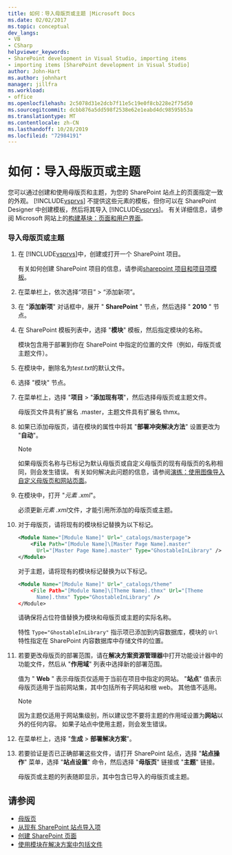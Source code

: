 ```yaml
---
title: 如何：导入母版页或主题 |Microsoft Docs
ms.date: 02/02/2017
ms.topic: conceptual
dev_langs:
- VB
- CSharp
helpviewer_keywords:
- SharePoint development in Visual Studio, importing items
- importing items [SharePoint development in Visual Studio]
author: John-Hart
ms.author: johnhart
manager: jillfra
ms.workload:
- office
ms.openlocfilehash: 2c5078d31e2dcb7f11e5c19e0f8cb228e2f75d50
ms.sourcegitcommit: dcbb876a5dd598f2538e62e1eabd4dc98595b53a
ms.translationtype: MT
ms.contentlocale: zh-CN
ms.lasthandoff: 10/28/2019
ms.locfileid: "72984191"
---
```

# <a name="how-to-import-a-master-page-or-theme"></a>如何：导入母版页或主题
  您可以通过创建和使用母版页和主题，为您的 SharePoint 站点上的页面指定一致的外观。 [!INCLUDE[vsprvs](../sharepoint/includes/vsprvs-md.md)] 不提供这些元素的模板，但你可以在 SharePoint Designer 中创建模板，然后将其导入 [!INCLUDE[vsprvs](../sharepoint/includes/vsprvs-md.md)]。 有关详细信息，请参阅 Microsoft 网站上的[构建基块：页面和用户界面](/previous-versions/office/developer/sharepoint-2010/ee539040(v=office.14))。

### <a name="to-import-a-master-page-or-theme"></a>导入母版页或主题

1. 在 [!INCLUDE[vsprvs](../sharepoint/includes/vsprvs-md.md)]中，创建或打开一个 SharePoint 项目。

     有关如何创建 SharePoint 项目的信息，请参阅[sharepoint 项目和项目项模板](../sharepoint/sharepoint-project-and-project-item-templates.md)。

2. 在菜单栏上，依次选择“项目” > “添加新项”。

3. 在 "**添加新项**" 对话框中，展开 " **SharePoint** " 节点，然后选择 " **2010** " 节点。

4. 在 SharePoint 模板列表中，选择 "**模块**" 模板，然后指定模块的名称。

     模块包含用于部署到你在 SharePoint 中指定的位置的文件（例如，母版页或主题文件）。

5. 在模块中，删除名为*test.txt*的默认文件。

6. 选择 "模块" 节点。

7. 在菜单栏上，选择 "**项目** > "**添加现有项**"，然后选择母版页或主题文件。

     母版页文件具有扩展名 .master，主题文件具有扩展名 thmx。

8. 如果已添加母版页，请在模块的属性中将其 "**部署冲突解决方法**" 设置更改为 "**自动**"。

    > [!NOTE]
    > 如果母版页名称与已标记为默认母版页或自定义母版页的现有母版页的名称相同，则会发生错误。 有关如何解决此问题的信息，请参阅[演练：使用图像导入自定义母版页和网站页面](../sharepoint/walkthrough-import-a-custom-master-page-and-site-page-with-an-image.md)。

9. 在模块中，打开 "*元素 .xml*"。

     必须更新*元素 .xml*文件，才能引用所添加的母版页或主题。

10. 对于母版页，请将现有的模块标记替换为以下标记。

    ```xml
    <Module Name="[Module Name]" Url="_catalogs/masterpage">
        <File Path="[Module Name]\[Master Page Name].master"
          Url="[Master Page Name].master" Type="GhostableInLibrary" />
    </Module>
    ```

     对于主题，请将现有的模块标记替换为以下标记。

    ```xml
    <Module Name="[Module Name]" Url="_catalogs/theme"
        <File Path="[Module Name]\[Theme Name].thmx" Url="[Theme
          Name].thmx" Type="GhostableInLibrary" />
    </Module>
    ```

     请确保将占位符值替换为模块和母版页或主题的实际名称。

     特性 `Type="GhostableInLibrary"` 指示项已添加到内容数据库，模块的 `Url` 特性指定在 SharePoint 内容数据库中存储文件的位置。

11. 若要更改母版页的部署范围，请在**解决方案资源管理器**中打开功能设计器中的功能文件，然后从 "**作用域**" 列表中选择新的部署范围。

     值为 " **Web** " 表示母版页仅适用于当前在项目中指定的网站。 "**站点**" 值表示母版页适用于当前网站集，其中包括所有子网站和根 web。 其他值不适用。

    > [!NOTE]
    > 因为主题仅适用于网站集级别，所以建议您不要将主题的作用域设置为**网站**以外的任何内容。 如果子站点中使用主题，则会发生错误。

12. 在菜单栏上，选择 "**生成** > **部署解决方案**"。

13. 若要验证是否已正确部署这些文件，请打开 SharePoint 站点，选择 "**站点操作**" 菜单，选择 "**站点设置**" 命令，然后选择 "**母版页**" 链接或 "**主题**" 链接。

     母版页或主题的列表随即显示，其中包含已导入的母版页或主题。

## <a name="see-also"></a>请参阅
- [母版页](/previous-versions/office/developer/sharepoint-2010/ms443795(v=office.14))
- [从现有 SharePoint 站点导入项](../sharepoint/importing-items-from-an-existing-sharepoint-site.md)
- [创建 SharePoint 页面](../sharepoint/creating-pages-for-sharepoint.md)
- [使用模块在解决方案中包括文件](../sharepoint/using-modules-to-include-files-in-the-solution.md)

